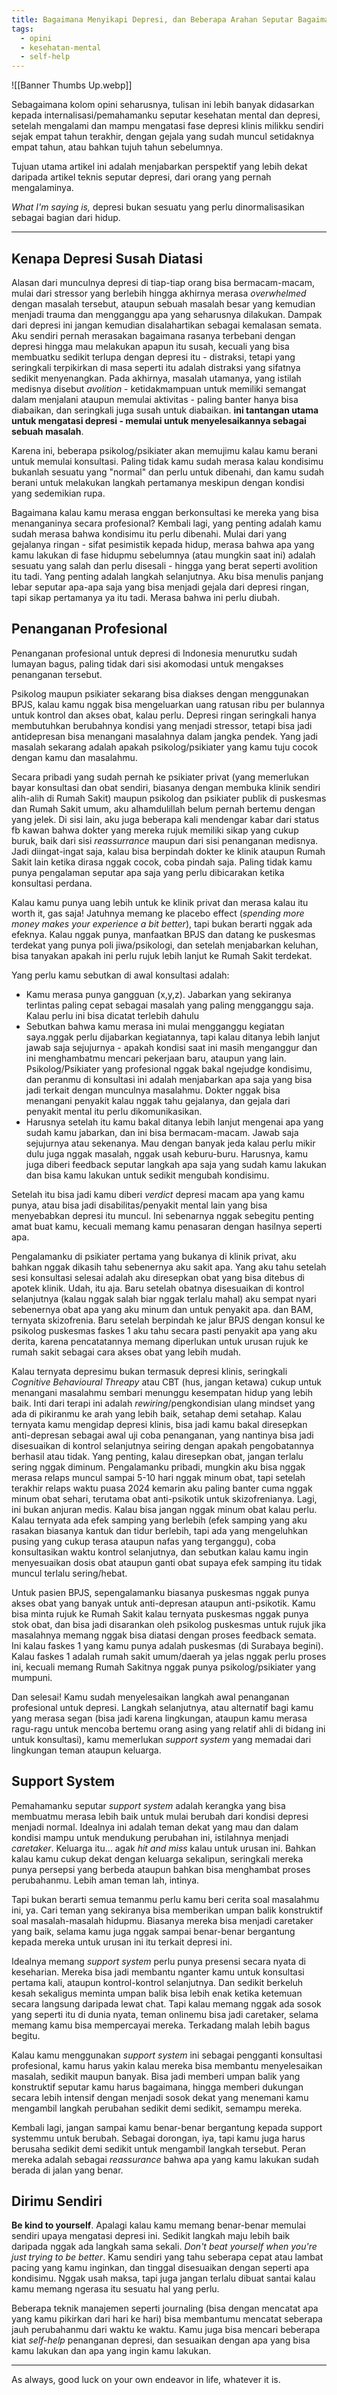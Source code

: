 ```yaml
---
title: Bagaimana Menyikapi Depresi, dan Beberapa Arahan Seputar Bagaimana Mengatasinya
tags:
  - opini
  - kesehatan-mental
  - self-help
---
```

![[Banner Thumbs Up.webp]]

Sebagaimana kolom opini seharusnya, tulisan ini lebih banyak didasarkan kepada internalisasi/pemahamanku seputar kesehatan mental dan depresi, setelah mengalami dan mampu mengatasi fase depresi klinis milikku sendiri sejak empat tahun terakhir, dengan gejala yang sudah muncul setidaknya empat tahun, atau bahkan tujuh tahun sebelumnya.

Tujuan utama artikel ini adalah menjabarkan perspektif yang lebih dekat daripada artikel teknis seputar depresi, dari orang yang pernah mengalaminya.

*What I'm saying is,* depresi bukan sesuatu yang perlu dinormalisasikan sebagai bagian dari hidup.

---

## Kenapa Depresi Susah Diatasi

Alasan dari munculnya depresi di tiap-tiap orang bisa bermacam-macam, mulai dari stressor yang berlebih hingga akhirnya merasa *overwhelmed* dengan masalah tersebut, ataupun sebuah masalah besar yang kemudian menjadi trauma dan mengganggu apa yang seharusnya dilakukan. Dampak dari depresi ini jangan kemudian disalahartikan sebagai kemalasan semata. Aku sendiri pernah merasakan bagaimana rasanya terbebani dengan depresi hingga mau melakukan apapun itu susah, kecuali yang bisa membuatku sedikit terlupa dengan depresi itu - distraksi, tetapi yang seringkali terpikirkan di masa seperti itu adalah distraksi yang sifatnya sedikit menyenangkan. Pada akhirnya, masalah utamanya, yang istilah medisnya disebut *avolition* - ketidakmampuan untuk memiliki semangat dalam menjalani ataupun memulai aktivitas - paling banter hanya bisa diabaikan, dan seringkali juga susah untuk diabaikan. **ini tantangan utama untuk mengatasi depresi - memulai untuk menyelesaikannya sebagai sebuah masalah**.

Karena ini, beberapa psikolog/psikiater akan memujimu kalau kamu berani untuk memulai konsultasi. Paling tidak kamu sudah merasa kalau kondisimu bukanlah sesuatu yang "normal" dan perlu untuk dibenahi, dan kamu sudah berani untuk melakukan langkah pertamanya meskipun dengan kondisi yang sedemikian rupa.

Bagaimana kalau kamu merasa enggan berkonsultasi ke mereka yang bisa menanganinya secara profesional? Kembali lagi, yang penting adalah kamu sudah merasa bahwa kondisimu itu perlu dibenahi. Mulai dari yang gejalanya ringan - sifat pesimistik kepada hidup, merasa bahwa apa yang kamu lakukan di fase hidupmu sebelumnya (atau mungkin saat ini) adalah sesuatu yang salah dan perlu disesali - hingga yang berat seperti avolition itu tadi. Yang penting adalah langkah selanjutnya. Aku bisa menulis panjang lebar seputar apa-apa saja yang bisa menjadi gejala dari depresi ringan, tapi sikap pertamanya ya itu tadi. Merasa bahwa ini perlu diubah.

## Penanganan Profesional

Penanganan profesional untuk depresi di Indonesia menurutku sudah lumayan bagus, paling tidak dari sisi akomodasi untuk mengakses penanganan tersebut.

Psikolog maupun psikiater sekarang bisa diakses dengan menggunakan BPJS, kalau kamu nggak bisa mengeluarkan uang ratusan ribu per bulannya untuk kontrol dan akses obat, kalau perlu. Depresi ringan seringkali hanya membutuhkan berubahnya kondisi yang menjadi stressor, tetapi bisa jadi antidepresan bisa menangani masalahnya dalam jangka pendek. Yang jadi masalah sekarang adalah apakah psikolog/psikiater yang kamu tuju cocok dengan kamu dan masalahmu.

Secara pribadi yang sudah pernah ke psikiater privat (yang memerlukan bayar konsultasi dan obat sendiri, biasanya dengan membuka klinik sendiri alih-alih di Rumah Sakit) maupun psikolog dan psikiater publik di puskesmas dan Rumah Sakit umum, aku alhamdulillah belum pernah bertemu dengan yang jelek. Di sisi lain, aku juga beberapa kali mendengar kabar dari status fb kawan bahwa dokter yang mereka rujuk memiliki sikap yang cukup buruk, baik dari sisi *reassurrance* maupun dari sisi penanganan medisnya. Jadi diingat-ingat saja, kalau bisa berpindah dokter ke klinik ataupun Rumah Sakit lain ketika dirasa nggak cocok, coba pindah saja. Paling tidak kamu punya pengalaman seputar apa saja yang perlu dibicarakan ketika konsultasi perdana.

Kalau kamu punya uang lebih untuk ke klinik privat dan merasa kalau itu worth it, gas saja! Jatuhnya memang ke placebo effect (*spending more money makes your experience a bit better*), tapi bukan berarti nggak ada efeknya. Kalau nggak punya, manfaatkan BPJS dan datang ke puskesmas terdekat yang punya poli jiwa/psikologi, dan setelah menjabarkan keluhan, bisa tanyakan apakah ini perlu rujuk lebih lanjut ke Rumah Sakit terdekat.

Yang perlu kamu sebutkan di awal konsultasi adalah:

- Kamu merasa punya gangguan (x,y,z). Jabarkan yang sekiranya terlintas paling cepat sebagai masalah yang paling mengganggu saja. Kalau perlu ini bisa dicatat terlebih dahulu
- Sebutkan bahwa kamu merasa ini mulai mengganggu kegiatan saya.nggak perlu dijabarkan kegiatannya, tapi kalau ditanya lebih lanjut jawab saja sejujurnya - apakah kondisi saat ini masih menganggur dan ini menghambatmu mencari pekerjaan baru, ataupun yang lain. Psikolog/Psikiater yang profesional nggak bakal ngejudge kondisimu, dan peranmu di konsultasi ini adalah menjabarkan apa saja yang bisa jadi terkait dengan munculnya masalahmu. Dokter nggak bisa menangani penyakit kalau nggak tahu gejalanya, dan gejala dari penyakit mental itu perlu dikomunikasikan.
- Harusnya setelah itu kamu bakal ditanya lebih lanjut mengenai apa yang sudah kamu jabarkan, dan ini bisa bermacam-macam. Jawab saja sejujurnya atau sekenanya. Mau dengan banyak jeda kalau perlu mikir dulu juga nggak masalah, nggak usah keburu-buru. Harusnya, kamu juga diberi feedback seputar langkah apa saja yang sudah kamu lakukan dan bisa kamu lakukan untuk sedikit mengubah kondisimu.

 Setelah itu bisa jadi kamu diberi *verdict* depresi macam apa yang kamu punya, atau bisa jadi disabilitas/penyakit mental lain yang bisa menyebabkan depresi itu muncul. Ini sebenarnya nggak sebegitu penting amat buat kamu, kecuali memang kamu penasaran dengan hasilnya seperti apa.

Pengalamanku di psikiater pertama yang bukanya di klinik privat, aku bahkan nggak dikasih tahu sebenernya aku sakit apa. Yang aku tahu setelah sesi konsultasi selesai adalah aku diresepkan obat yang bisa ditebus di apotek klinik. Udah, itu aja. Baru setelah obatnya disesuaikan di kontrol selanjutnya (kalau nggak salah biar nggak terlalu mahal) aku sempat nyari sebenernya obat apa yang aku minum dan untuk penyakit apa. dan BAM, ternyata skizofrenia. Baru setelah berpindah ke jalur BPJS dengan konsul ke psikolog puskesmas faskes 1 aku tahu secara pasti penyakit apa yang aku derita, karena pencatatannya memang diperlukan untuk urusan rujuk ke rumah sakit sebagai cara akses obat yang lebih mudah.

Kalau ternyata depresimu bukan termasuk depresi klinis, seringkali *Cognitive Behavioural Threapy* atau CBT (hus, jangan ketawa) cukup untuk menangani masalahmu sembari menunggu kesempatan hidup yang lebih baik. Inti dari terapi ini adalah *rewiring*/pengkondisian ulang mindset yang ada di pikiranmu ke arah yang lebih baik, setahap demi setahap. Kalau ternyata kamu mengidap depresi klinis, bisa jadi kamu bakal diresepkan anti-depresan sebagai awal uji coba penanganan, yang nantinya bisa jadi disesuaikan di kontrol selanjutnya seiring dengan apakah pengobatannya berhasil atau tidak. Yang penting, kalau diresepkan obat, jangan terlalu sering nggak diminum. Pengalamanku pribadi, mungkin aku bisa nggak merasa relaps muncul sampai 5-10 hari nggak minum obat, tapi setelah terakhir relaps waktu puasa 2024 kemarin aku paling banter cuma nggak minum obat sehari, terutama obat anti-psikotik untuk skizofrenianya. Lagi, ini bukan anjuran medis. Kalau bisa jangan nggak minum obat kalau perlu. Kalau ternyata ada efek samping yang berlebih (efek samping yang aku rasakan biasanya kantuk dan tidur berlebih, tapi ada yang mengeluhkan pusing yang cukup terasa ataupun nafas yang terganggu), coba konsultasikan waktu kontrol selanjutnya, dan sebutkan kalau kamu ingin menyesuaikan dosis obat ataupun ganti obat supaya efek samping itu tidak muncul terlalu sering/hebat.

Untuk pasien BPJS, sepengalamanku biasanya puskesmas nggak punya akses obat yang banyak untuk anti-depresan ataupun anti-psikotik. Kamu bisa minta rujuk ke Rumah Sakit kalau ternyata puskesmas nggak punya stok obat, dan bisa jadi disarankan oleh psikolog puskesmas untuk rujuk jika masalahnya memang nggak bisa diatasi dengan proses feedback semata. Ini kalau faskes 1 yang kamu punya adalah puskesmas (di Surabaya begini). Kalau faskes 1 adalah rumah sakit umum/daerah ya jelas nggak perlu proses ini, kecuali memang Rumah Sakitnya nggak punya psikolog/psikiater yang mumpuni.

Dan selesai! Kamu sudah menyelesaikan langkah awal penanganan profesional untuk depresi. Langkah selanjutnya, atau alternatif bagi kamu yang merasa segan (bisa jadi karena lingkungan, ataupun kamu merasa ragu-ragu untuk mencoba bertemu orang asing yang relatif ahli di bidang ini untuk konsultasi), kamu memerlukan *support system* yang memadai dari lingkungan teman ataupun keluarga.

## Support System

Pemahamanku seputar *support system* adalah kerangka yang bisa membuatmu merasa lebih baik untuk mulai berubah dari kondisi depresi menjadi normal. Idealnya ini adalah teman dekat yang mau dan dalam kondisi mampu untuk mendukung perubahan ini, istilahnya menjadi *caretaker*. Keluarga itu... agak *hit and miss* kalau untuk urusan ini. Bahkan kalau kamu cukup dekat dengan keluarga sekalipun, seringkali mereka punya persepsi yang berbeda ataupun bahkan bisa menghambat proses perubahanmu. Lebih aman teman lah, intinya.

Tapi bukan berarti semua temanmu perlu kamu beri cerita soal masalahmu ini, ya. Cari teman yang sekiranya bisa memberikan umpan balik konstruktif soal masalah-masalah hidupmu. Biasanya mereka bisa menjadi caretaker yang baik, selama kamu juga nggak sampai benar-benar bergantung kepada mereka untuk urusan ini itu terkait depresi ini.

Idealnya memang *support system* perlu punya presensi secara nyata di keseharian. Mereka bisa jadi membantu nganter kamu untuk konsultasi pertama kali, ataupun kontrol-kontrol selanjutnya. Dan sedikit berkeluh kesah sekaligus meminta umpan balik bisa lebih enak ketika ketemuan secara langsung daripada lewat chat. Tapi kalau memang nggak ada sosok yang seperti itu di dunia nyata, teman onlinemu bisa jadi caretaker, selama memang kamu bisa mempercayai mereka. Terkadang malah lebih bagus begitu.

Kalau kamu menggunakan *support system* ini sebagai pengganti konsultasi profesional, kamu harus yakin kalau mereka bisa membantu menyelesaikan masalah, sedikit maupun banyak. Bisa jadi memberi umpan balik yang konstruktif seputar kamu harus bagaimana, hingga memberi dukungan secara lebih intensif dengan menjadi sosok dekat yang menemani kamu mengambil langkah perubahan sedikit demi sedikit, semampu mereka.

Kembali lagi, jangan sampai kamu benar-benar bergantung kepada support systemmu untuk berubah. Sebagai dorongan, iya, tapi kamu juga harus berusaha sedikit demi sedikit untuk mengambil langkah tersebut. Peran mereka adalah sebagai *reassurance* bahwa apa yang kamu lakukan sudah berada di jalan yang benar.

## Dirimu Sendiri

**Be kind to yourself**. Apalagi kalau kamu memang benar-benar memulai sendiri upaya mengatasi depresi ini. Sedikit langkah maju lebih baik daripada nggak ada langkah sama sekali. *Don't beat yourself when you're just trying to be better*. Kamu sendiri yang tahu seberapa cepat atau lambat pacing yang kamu inginkan, dan tinggal disesuaikan dengan seperti apa kondisimu. Nggak usah maksa, tapi juga jangan terlalu dibuat santai kalau kamu memang ngerasa itu sesuatu hal yang perlu.

Beberapa teknik manajemen seperti journaling (bisa dengan mencatat apa yang kamu pikirkan dari hari ke hari) bisa membantumu mencatat seberapa jauh perubahanmu dari waktu ke waktu. Kamu juga bisa mencari beberapa kiat *self-help* penanganan depresi, dan sesuaikan dengan apa yang bisa kamu lakukan dan apa yang ingin kamu lakukan.

---

As always, good luck on your own endeavor in life, whatever it is.